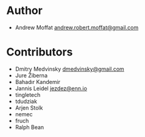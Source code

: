 # Author

* Andrew Moffat <andrew.robert.moffat@gmail.com>


# Contributors

* Dmitry Medvinsky <dmedvinsky@gmail.com>
* Jure Žiberna
* Bahadır Kandemir
* Jannis Leidel <jezdez@enn.io>
* tingletech
* tdudziak
* Arjen Stolk
* nemec
* fruch
* Ralph Bean

